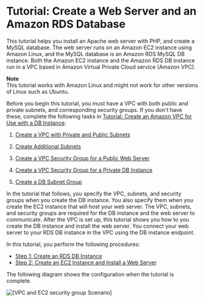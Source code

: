 # Tutorial: Create a Web Server and an Amazon RDS Database<a name="TUT_WebAppWithRDS"></a>

This tutorial helps you install an Apache web server with PHP, and create a MySQL database\. The web server runs on an Amazon EC2 instance using Amazon Linux, and the MySQL database is an Amazon RDS MySQL DB instance\. Both the Amazon EC2 instance and the Amazon RDS DB instance run in a VPC based in Amazon Virtual Private Cloud service \(Amazon VPC\)\. 

**Note**  
This tutorial works with Amazon Linux and might not work for other versions of Linux such as Ubuntu\.

Before you begin this tutorial, you must have a VPC with both public and private subnets, and corresponding security groups\. If you don't have these, complete the following tasks in [Tutorial: Create an Amazon VPC for Use with a DB Instance](CHAP_Tutorials.WebServerDB.CreateVPC.md): 

1. [Create a VPC with Private and Public Subnets](CHAP_Tutorials.WebServerDB.CreateVPC.md#CHAP_Tutorials.WebServerDB.CreateVPC.VPCAndSubnets)

1. [Create Additional Subnets](CHAP_Tutorials.WebServerDB.CreateVPC.md#CHAP_Tutorials.WebServerDB.CreateVPC.AdditionalSubnets)

1. [ Create a VPC Security Group for a Public Web Server](CHAP_Tutorials.WebServerDB.CreateVPC.md#CHAP_Tutorials.WebServerDB.CreateVPC.SecurityGroupEC2)

1. [ Create a VPC Security Group for a Private DB Instance](CHAP_Tutorials.WebServerDB.CreateVPC.md#CHAP_Tutorials.WebServerDB.CreateVPC.SecurityGroupDB)

1. [Create a DB Subnet Group](CHAP_Tutorials.WebServerDB.CreateVPC.md#CHAP_Tutorials.WebServerDB.CreateVPC.DBSubnetGroup)

In the tutorial that follows, you specify the VPC, subnets, and security groups when you create the DB instance\. You also specify them when you create the EC2 instance that will host your web server\. The VPC, subnets, and security groups are required for the DB instance and the web server to communicate\. After the VPC is set up, this tutorial shows you how to you create the DB instance and install the web server\. You connect your web server to your RDS DB instance in the VPC using the DB instance endpoint\.

In this tutorial, you perform the following procedures:
+ [Step 1: Create an RDS DB Instance](CHAP_Tutorials.WebServerDB.CreateDBInstance.md)
+ [Step 2: Create an EC2 Instance and Install a Web Server](CHAP_Tutorials.WebServerDB.CreateWebServer.md)

The following diagram shows the configuration when the tutorial is complete\.

![\[VPC and EC2 security group Scenario\]](http://docs.aws.amazon.com/AmazonRDS/latest/UserGuide/images/con-VPC-sec-grp.png)